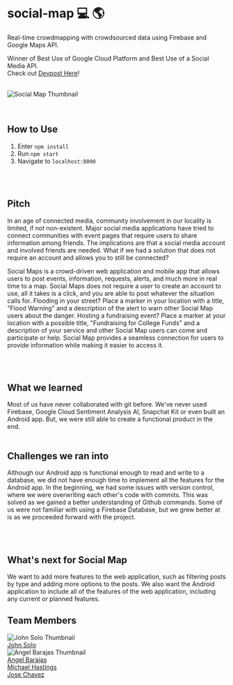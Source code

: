 # social-map :computer: :earth_americas:
Real-time crowdmapping with crowdsourced data using Firebase and Google Maps API. 

Winner of Best Use of Google Cloud Platform and Best Use of a Social Media API.
<br />
Check out [Devpost Here](https://devpost.com/software/social-map)!
<br />
<br />


![Social Map Thumbnail](https://challengepost-s3-challengepost.netdna-ssl.com/photos/production/software_thumbnail_photos/000/774/453/datas/medium.png)


<br />

## How to Use
  1. Enter `npm install`
  2. Run `npm start`
  3. Navigate to `localhost:8000`

<br />
<br />

## Pitch
In an age of connected media, community involvement in our locality is limited, if not non-existent. Major social media applications have tried to connect communities with event pages that require users to share information among friends. The implications are that a social media account and involved friends are needed. What if we had a solution that does not require an account and allows you to still be connected?

Social Maps is a crowd-driven web application and mobile app that allows users to post events, information, requests, alerts, and much more in real time to a map. Social Maps does not require a user to create an account to use, all it takes is a click, and you are able to post whatever the situation calls for. Flooding in your street? Place a marker in your location with a title, "Flood Warning" and a description of the alert to warn other Social Map users about the danger. Hosting a fundraising event? Place a marker at your location with a possible title, "Fundraising for College Funds" and a description of your service and other Social Map users can come and participate or help. Social Map provides a seamless connection for users to provide information while making it easier to access it.

<br />
<br />

## What we learned
Most of us have never collaborated with git before. We've never used Firebase, Google Cloud Sentiment Analysis AI, Snapchat Kit or even built an Android app. But, we were still able to create a functional product in the end.
<br />
<br />

## Challenges we ran into
Although our Android app is functional enough to read and write to a database, we did not have enough time to implement all the features for the Android app. In the beginning, we had some issues with version control, where we were overwriting each other's code with commits. This was solved as we gained a better understanding of Github commands. Some of us were not familiar with using a Firebase Database, but we grew better at is as we proceeded forward with the project.

<br />
<br />

## What's next for Social Map
We want to add more features to the web application, such as filtering posts by type and adding more options to the posts. We also want the Android application to include all of the features of the web application, including any current or planned features.

## Team Members
![John Solo Thumbnail](https://avatars2.githubusercontent.com/u/25723690?s=88&v=4)
<br />
[John Solo](https://devpost.com/software/social-map)
<br />
![Angel Barajas Thumbnail](https://avatars1.githubusercontent.com/u/44122116?s=88&v=4)
<br />
[Angel Barajas](https://github.com/abarajas10)
<br />
[Michael Hastings](https://github.com/MichaelHastings)
<br />
[Jose Chavez](https://github.com/jchav97)

